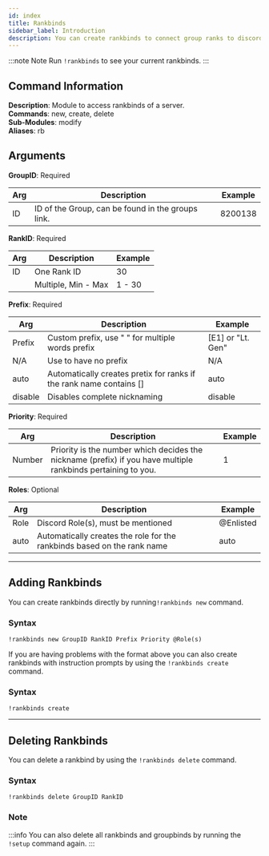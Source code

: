 ```yaml
---
id: index
title: Rankbinds
sidebar_label: Introduction
description: You can create rankbinds to connect group ranks to discord roles
---
```


:::note Note
Run `!rankbinds` to see your current rankbinds.
:::

## Command Information

**Description**: Module to access rankbinds of a server.  
**Commands**: new, create, delete  
**Sub-Modules**: modify  
**Aliases**: rb  

## Arguments

**GroupID**: Required

| Arg | Description | Example |
| --- |     ---     |  ---    |
| ID  | ID of the Group, can be found in the groups link. | 8200138 |

**RankID**: Required

| Arg | Description | Example |
| --- |     ---     |  ---    |
| ID  | One Rank ID | 30 |
|     | Multiple, Min - Max | 1 - 30

**Prefix**: Required

| Arg | Description | Example |
| --- |     ---     |   ---   |
| Prefix | Custom prefix, use " " for multiple words prefix | [E1] or "Lt. Gen" |
| N/A  | Use to have no prefix | N/A |
| auto  | Automatically creates pretix for ranks if the rank name contains [] | auto |
| disable | Disables complete nicknaming | disable |

**Priority**: Required

| Arg | Description | Example |
| --- |     ---     |   ---   |
| Number | Priority is the number which decides the nickname (prefix) if you have multiple rankbinds pertaining to you. | 1 |

**Roles**: Optional

| Arg | Description | Example |
| --- |     ---     |  ---    |
| Role | Discord Role(s), must be mentioned | @Enlisted |
| auto | Automatically creates the role for the rankbinds based on the rank name | auto |
___

## Adding Rankbinds

You can create rankbinds directly by running`!rankbinds new` command.

### Syntax

```text
!rankbinds new GroupID RankID Prefix Priority @Role(s)
```

If you are having problems with the format above you can also create rankbinds with instruction prompts by using the `!rankbinds create` command.

### Syntax

```text
!rankbinds create
```
___

## Deleting Rankbinds

You can delete a rankbind by using the `!rankbinds delete` command.

### Syntax

```text
!rankbinds delete GroupID RankID
```

### Note

:::info
 You can also delete all rankbinds and groupbinds by running the `!setup` command again.
:::
